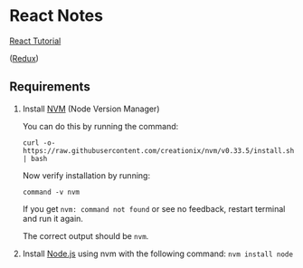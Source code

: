 # React Notes

[React Tutorial](https://reactjs.org/tutorial/tutorial.html)

([Redux](http://redux.js.org/))

## Requirements

1. Install [NVM](https://github.com/creationix/nvm#usage) (Node Version Manager)

    You can do this by running the command:
    
    `curl -o- https://raw.githubusercontent.com/creationix/nvm/v0.33.5/install.sh | bash`
    
    Now verify installation by running:
    
    `command -v nvm`
    
    If you get `nvm: command not found` or see no feedback, restart terminal and run it again.
    
    The correct output should be `nvm`.
    
2. Install [Node.js](https://nodejs.org/en/) using nvm with the following command: `nvm install node`

